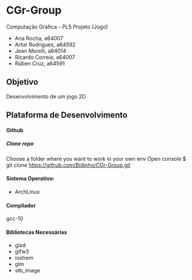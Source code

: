 # CGr-Group

Computação Gráfica - PL5 Projeto (Jogo)

- Ana Rocha, a64007
- Artur Rodrigues, a64592
- Jean Morelli, a64014
- Ricardo Correia, a64007
- Rúben Cruz, a64591

## Objetivo

Desenvolvimento de um jogo 2D

## Plataforma de Desenvolvimento

#### Github

##### Clone repo

Choose a folder where you want to work in your own env Open console $ git clone https://github.com/Bidinho/CGr-Group.git

#### Sistema Operativo:

- ArchLinux

#### Compilador

gcc-10

#### Bibliotecas Necessárias

- glad
- glfw3
- iostrem
- glm
- stb_image